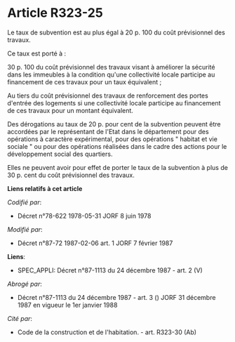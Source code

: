 # Article R323-25

Le taux de subvention est au plus égal à 20 p. 100 du coût prévisionnel des travaux.

Ce taux est porté à :

30 p. 100 du coût prévisionnel des travaux visant à améliorer la sécurité dans les immeubles à la condition qu'une
collectivité locale participe au financement de ces travaux pour un taux équivalent ;

Au tiers du coût prévisionnel des travaux de renforcement des portes d'entrée des logements si une collectivité locale
participe au financement de ces travaux pour un montant équivalent.

Des dérogations au taux de 20 p. pour cent de la subvention peuvent être accordées par le représentant de l'Etat dans le
département pour des opérations à caractère expérimental, pour des opérations " habitat et vie sociale " ou pour des
opérations réalisées dans le cadre des actions pour le développement social des quartiers.

Elles ne peuvent avoir pour effet de porter le taux de la subvention à plus de 30 p. cent du coût prévisionnel des travaux.

**Liens relatifs à cet article**

_Codifié par_:

  - Décret n°78-622 1978-05-31 JORF 8 juin 1978

_Modifié par_:

  - Décret n°87-72 1987-02-06 art. 1 JORF 7 février 1987

**Liens**:

  - SPEC_APPLI: Décret n°87-1113 du 24 décembre 1987 - art. 2 (V)

_Abrogé par_:

  - Décret n°87-1113 du 24 décembre 1987 - art. 3 () JORF 31 décembre 1987 en vigueur le 1er janvier 1988

_Cité par_:

  - Code de la construction et de l'habitation. - art. R323-30 (Ab)
